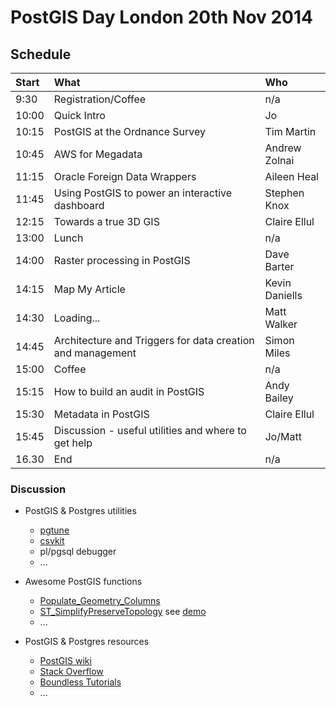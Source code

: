 # PostGIS Day London 20th Nov 2014

## Schedule

| Start | What                                                       | Who            |
| :---- | :--------------------------------------------------------- | :------------- |
| 9:30  | Registration/Coffee                                        | n/a            |
| 10:00 | Quick Intro                                                | Jo             |
| 10:15 | PostGIS at the Ordnance Survey                             | Tim Martin     |
| 10:45 | AWS for Megadata                                           | Andrew Zolnai  |
| 11:15 | Oracle Foreign Data Wrappers                               | Aileen Heal    |
| 11:45 | Using PostGIS to power an interactive dashboard            | Stephen Knox   |
| 12:15 | Towards a true 3D GIS                                      | Claire Ellul   |
| 13:00 | Lunch                                                      | n/a   |
| 14:00 | Raster processing in PostGIS                               | Dave Barter    |
| 14:15 | Map My Article                                             | Kevin Daniells |
| 14:30 | Loading...                                                 | Matt Walker    |
| 14:45 | Architecture and Triggers for data creation and management | Simon Miles    |
| 15:00 | Coffee                                                     | n/a            |
| 15:15 | How to build an audit in PostGIS                           | Andy Bailey    |
| 15:30 | Metadata in PostGIS                                        | Claire Ellul   |
| 15:45 | Discussion - useful utilities and where to get help        | Jo/Matt        |
| 16.30  | End                                                       | n/a |

### Discussion

* PostGIS & Postgres utilities
    * [pgtune](https://github.com/gregs1104/pgtune)
    * [csvkit](https://csvkit.readthedocs.org/)
    * pl/pgsql debugger
    * ...

* Awesome PostGIS functions
    * [Populate_Geometry_Columns](http://postgis.net/docs/manual-2.1/Populate_Geometry_Columns.html)
    * [ST_SimplifyPreserveTopology](http://postgis.net/docs/ST_SimplifyPreserveTopology.html) see [demo](http://trac.osgeo.org/postgis/wiki/UsersWikiSimplifyPreserveTopology)
    * ...

* PostGIS & Postgres resources
    * [PostGIS wiki](http://trac.osgeo.org/postgis/wiki)
    * [Stack Overflow](http://stackoverflow.com/questions/tagged/postgis)
    * [Boundless Tutorials](http://workshops.boundlessgeo.com/postgis-intro/)
    * ...

